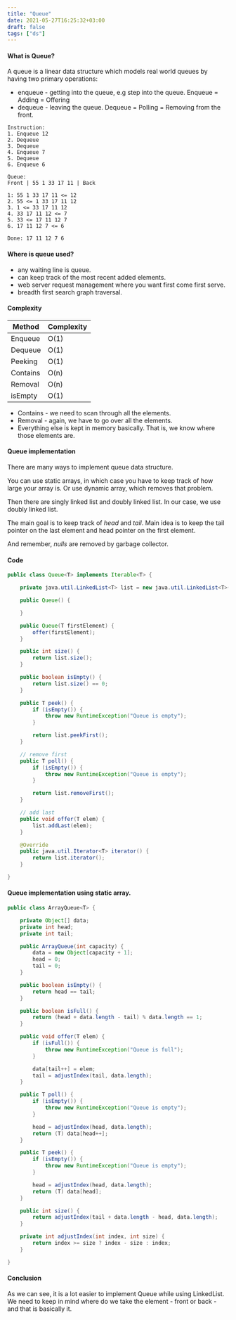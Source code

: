 ```yaml
---
title: "Queue"
date: 2021-05-27T16:25:32+03:00
draft: false
tags: ["ds"]
---
```


#### What is Queue? 
A queue is a linear data structure which models real world queues by having two primary operations:
* enqueue - getting into the queue, e.g step into the queue. Enqueue = Adding = Offering
* dequeue - leaving the queue. Dequeue = Polling = Removing from the front.

```
Instruction:
1. Enqueue 12
2. Dequeue 
3. Dequeue
4. Enqueue 7
5. Dequeue 
6. Enqueue 6

Queue: 
Front | 55 1 33 17 11 | Back

1: 55 1 33 17 11 <= 12
2. 55 <= 1 33 17 11 12
3. 1 <= 33 17 11 12
4. 33 17 11 12 <= 7
5. 33 <= 17 11 12 7
6. 17 11 12 7 <= 6

Done: 17 11 12 7 6
```

#### Where is queue used? 
* any waiting line is queue.
* can keep track of the most recent added elements.
* web server request management where you want first come first serve.
* breadth first search graph traversal.

#### Complexity

Method  | Complexity
--------|-------
Enqueue | O(1)
Dequeue | O(1)
Peeking | O(1)
Contains| O(n)
Removal | O(n)
isEmpty | O(1)

* Contains - we need to scan through all the elements.
* Removal - again, we have to go over all the elements.
* Everything else is kept in memory basically. That is, we know where those elements are. 

#### Queue implementation
There are many ways to implement queue data structure. 

You can use static arrays, in which case you have to keep track of how large your array is. Or use dynamic array, which removes that problem. 

Then there are singly linked list and doubly linked list. 
In our case, we use doubly linked list. 

The main goal is to keep track of _head_ and _tail_.
Main idea is to keep the tail pointer on the last element and head pointer on the first element. 

And remember, _nulls_ are removed by garbage collector.

#### Code

```java
public class Queue<T> implements Iterable<T> {

	private java.util.LinkedList<T> list = new java.util.LinkedList<T>();

	public Queue() {

	}

	public Queue(T firstElement) {
		offer(firstElement);
	}

	public int size() {
		return list.size();
	}

	public boolean isEmpty() {
		return list.size() == 0;
	}

	public T peek() {
		if (isEmpty()) {
			throw new RuntimeException("Queue is empty");
		}

		return list.peekFirst();
	}

	// remove first
	public T poll() {
		if (isEmpty()) {
			throw new RuntimeException("Queue is empty");
		}

		return list.removeFirst();
	}

	// add last
	public void offer(T elem) {
		list.addLast(elem);
	}

	@Override
	public java.util.Iterator<T> iterator() {
		return list.iterator();
	}

}
```

#### Queue implementation using static array.
```java
public class ArrayQueue<T> {

	private Object[] data;
	private int head;
	private int tail;

	public ArrayQueue(int capacity) {
		data = new Object[capacity + 1];
		head = 0;
		tail = 0;
	}

	public boolean isEmpty() {
		return head == tail;
	}

	public boolean isFull() {
		return (head + data.length - tail) % data.length == 1;
	}

	public void offer(T elem) {
		if (isFull()) {
			throw new RuntimeException("Queue is full");
		}

		data[tail++] = elem;
		tail = adjustIndex(tail, data.length);
	}

	public T poll() {
		if (isEmpty()) {
			throw new RuntimeException("Queue is empty");
		}

		head = adjustIndex(head, data.length);
		return (T) data[head++];
	}

	public T peek() {
		if (isEmpty()) {
			throw new RuntimeException("Queue is empty");
		}

		head = adjustIndex(head, data.length);
		return (T) data[head];
	}

	public int size() {
		return adjustIndex(tail + data.length - head, data.length);
	}

	private int adjustIndex(int index, int size) {
		return index >= size ? index - size : index;
	}

}


```

#### Conclusion
As we can see, it is a lot easier to implement Queue while using LinkedList. We need to keep in mind where do we take the element - front or back - and that is basically it. 




